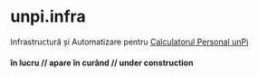 # unpi.infra

Infrastructură și Automatizare pentru [Calculatorul Personal unPi](http://pc.unpi.ro)

#### în lucru // apare în curând // under construction
